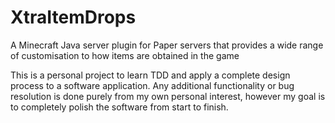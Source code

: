 # XtraItemDrops
A Minecraft Java server plugin for Paper servers that provides a wide range of customisation to how items are obtained in the game

This is a personal project to learn TDD and apply a complete design process to a software application. Any additional functionality or bug resolution is done purely from my own personal interest, however my goal is to completely polish the software from start to finish.
